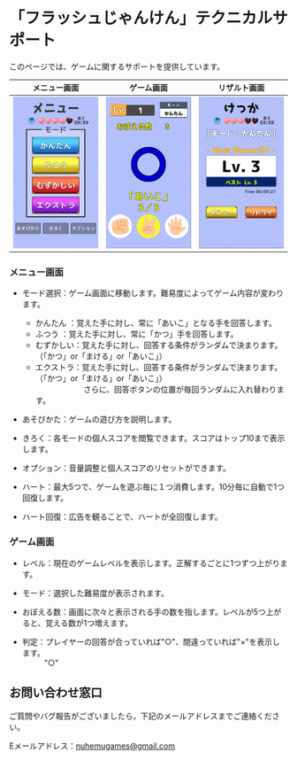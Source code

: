 # 「フラッシュじゃんけん」テクニカルサポート

このページでは、ゲームに関するサポートを提供しています。

|メニュー画面|ゲーム画面|リザルト画面|
|:---:|:---:|:---:|
|<img src="https://github.com/NuhemuGames/TechnicalSupport/blob/main/docs/FlashRPC/imgs/MenuScene.png?raw=true" width="320px">|<img src="https://github.com/NuhemuGames/TechnicalSupport/blob/main/docs/FlashRPC/imgs/GameScene.png?raw=true" width="320px">|<img src="https://github.com/NuhemuGames/TechnicalSupport/blob/main/docs/FlashRPC/imgs/ResultScene.png?raw=true" width="320px">|


### メニュー画面

- モード選択：ゲーム画面に移動します。難易度によってゲーム内容が変わります。
    - かんたん  ：覚えた手に対し、常に「あいこ」となる手を回答します。
    - ふつう    ：覚えた手に対し、常に「かつ」手を回答します。
    - むずかしい：覚えた手に対し、回答する条件がランダムで決まります。（「かつ」or「まける」or「あいこ」）
    - エクストラ：覚えた手に対し、回答する条件がランダムで決まります。（「かつ」or「まける」or「あいこ」）<br>
&nbsp;&nbsp;&nbsp;&nbsp;&nbsp;&nbsp;&nbsp;&nbsp;&nbsp;&nbsp;&nbsp;&nbsp;&nbsp;&nbsp;&nbsp;&nbsp;&nbsp;&nbsp;&nbsp;&nbsp;&nbsp;&nbsp;さらに、回答ボタンの位置が毎回ランダムに入れ替わります。

- あそびかた：ゲームの遊び方を説明します。

- きろく：各モードの個人スコアを閲覧できます。スコアはトップ10まで表示します。

- オプション：音量調整と個人スコアのリセットができます。

- ハート：最大5つで、ゲームを遊ぶ毎に１つ消費します。10分毎に自動で1つ回復します。

- ハート回復：広告を観ることで、ハートが全回復します。

### ゲーム画面

- レベル：現在のゲームレベルを表示します。正解するごとに1つずつ上がります。

- モード：選択した難易度が表示されます。

- おぼえる数：画面に次々と表示される手の数を指します。レベルが5つ上がると、覚える数が1つ増えます。

- 判定：プレイヤーの回答が合っていれば"○"、間違っていれば"×"を表示します。<br>
&nbsp;&nbsp;&nbsp;&nbsp;&nbsp;&nbsp;&nbsp;&nbsp;&nbsp;&nbsp;"○"


## お問い合わせ窓口

ご質問やバグ報告がございましたら，下記のメールアドレスまでご連絡ください。

Eメールアドレス：nuhemugames@gmail.com